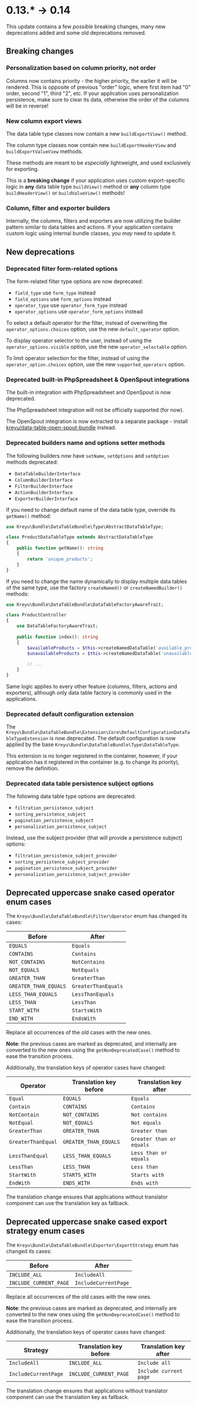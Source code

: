 # 0.13.* -> 0.14

This update contains a few _possible_ breaking changes, many new deprecations added and some old deprecations removed. 

## Breaking changes

### Personalization based on column priority, not order

Columns now contains priority - the higher priority, the earlier it will be rendered.
This is opposite of previous "order" logic, where first item had "0" order, second "1", third "2", etc.
If your application uses personalization persistence, make sure to clear its data, otherwise the order of the columns will be in reverse!  

### New column export views

The data table type classes now contain a new `buildExportView()` method.

The column type classes now contain new `buildExportHeaderView` and `buildExportValueView` methods.

These methods are meant to be _especially_ lightweight, and used exclusively for exporting.

This is a **breaking change** if your application uses custom export-specific logic
in **any** data table type `buildView()` method or **any** column type `buildHeaderView()` or `buildValueView()` methods!

### Column, filter and exporter builders

Internally, the columns, filters and exporters are now utilizing the builder pattern similar to data tables and actions.
If your application contains custom logic using internal bundle classes, you _may_ need to update it.

## New deprecations

### Deprecated filter form-related options

The form-related filter type options are now deprecated:

- `field_type` use `form_type` instead
- `field_options` use `form_options` instead
- `operator_type` use `operator_form_type` instead
- `operator_options` use `operator_form_options` instead

To select a default operator for the filter, instead of overwriting the `operator_options.choices` option,
use the new `default_operator` option.

To display operator selector to the user, instead of using the `operator_options.visible` option, 
use the new `operator_selectable` option.

To limit operator selection for the filter, instead of using the `operator_option.choices` option,
use the new `supported_operators` option.

### Deprecated built-in PhpSpreadsheet & OpenSpout integrations

The built-in integration with PhpSpreadsheet and OpenSpout is now deprecated.

The PhpSpreadsheet integration will not be officially supported (for now).

The OpenSpout integration is now extracted to a separate package - install [kreyu/data-table-open-spout-bundle](https://github.com/Kreyu/data-table-open-spout-bundle) instead.

### Deprecated builders name and options setter methods

The following builders now have `setName`, `setOptions` and `setOption` methods deprecated:

- `DataTableBuilderInterface`
- `ColumnBuilderInterface`
- `FilterBuilderInterface`
- `ActionBuilderInterface`
- `ExporterBuilderInterface`

If you need to change default name of the data table type, override its `getName()` method:

```php
use Kreyu\Bundle\DataTableBundle\Type\AbstractDataTableType;

class ProductDataTableType extends AbstractDataTableType
{
    public function getName(): string
    {
        return 'unique_products';
    }
}
```

If you need to change the name dynamically to display multiple data tables of the same type, 
use the factory `createNamed()` or `createNamedBuilder()` methods:

```php
use Kreyu\Bundle\DataTableBundle\DataTableFactoryAwareTrait;

class ProductController
{
    use DataTableFactoryAwareTrait;
    
    public function index(): string
    {
        $availableProducts = $this->createNamedDataTable('available_products', ProductDataTableType::class);
        $unavailableProducts = $this->createNamedDataTable('unavailable_products', ProductDataTableType::class);
        
        // ...
    }
}
```

Same logic applies to every other feature (columns, filters, actions and exporters), 
although only data table factory is commonly used in the applications.

### Deprecated default configuration extension

The `Kreyu\Bundle\DataTableBundle\Extension\Core\DefaultConfigurationDataTableTypeExtension` is now deprecated.
The default configuration is now applied by the base `Kreyu\Bundle\DataTableBundle\Type\DataTableType`.

This extension is no longer registered in the container, however, if your application
has it registered in the container (e.g. to change its priority), remove the definition.

### Deprecated data table persistence subject options

The following data table type options are deprecated:

- `filtration_persistence_subject`
- `sorting_persistence_subject`
- `pagination_persistence_subject`
- `personalization_persistence_subject`

Instead, use the subject provider (that will provide a persistence subject) options:

- `filtration_persistence_subject_provider`
- `sorting_persistence_subject_provider`
- `pagination_persistence_subject_provider`
- `personalization_persistence_subject_provider`

## Deprecated uppercase snake cased operator enum cases

The `Kreyu\Bundle\DataTableBundle\Filter\Operator` enum has changed its cases:

| Before                | After               |
|-----------------------|---------------------|
| `EQUALS`              | `Equals`            |
| `CONTAINS`            | `Contains`          |
| `NOT_CONTAINS`        | `NotContains`       |
| `NOT_EQUALS`          | `NotEquals`         |
| `GREATER_THAN`        | `GreaterThan`       |
| `GREATER_THAN_EQUALS` | `GreaterThanEquals` |
| `LESS_THAN_EQUALS`    | `LessThanEquals`    |
| `LESS_THAN`           | `LessThan`          |
| `START_WITH`          | `StartsWith`        |
| `END_WITH`            | `EndsWith`          |

Replace all occurrences of the old cases with the new ones.

**Note**: the previous cases are marked as deprecated, and internally are converted
to the new ones using the `getNonDeprecatedCase()` method to ease the transition process.

Additionally, the translation keys of operator cases have changed:

| Operator           | Translation key before | Translation key after    |
|--------------------|------------------------|--------------------------|
| `Equal`            | `EQUALS`               | `Equals`                 |
| `Contain`          | `CONTAINS`             | `Contains`               |
| `NotContain`       | `NOT_CONTAINS`         | `Not contains`           |
| `NotEqual`         | `NOT_EQUALS`           | `Not equals`             |
| `GreaterThan`      | `GREATER_THAN`         | `Greater than`           |
| `GreaterThanEqual` | `GREATER_THAN_EQUALS`  | `Greater than or equals` |
| `LessThanEqual`    | `LESS_THAN_EQUALS`     | `Less than or equals`    |
| `LessThan`         | `LESS_THAN`            | `Less than`              |
| `StartWith`        | `STARTS_WITH`          | `Starts with`            |
| `EndWith`          | `ENDS_WITH`            | `Ends with`              |

The translation change ensures that applications without translator component can use the translation key as fallback.

## Deprecated uppercase snake cased export strategy enum cases

The `Kreyu\Bundle\DataTableBundle\Exporter\ExportStrategy` enum has changed its cases:

| Before                 | After                |
|------------------------|----------------------|
| `INCLUDE_ALL`          | `IncludeAll`         |
| `INCLUDE_CURRENT_PAGE` | `IncludeCurrentPage` |

Replace all occurrences of the old cases with the new ones.

**Note**: the previous cases are marked as deprecated, and internally are converted
to the new ones using the `getNonDeprecatedCase()` method to ease the transition process.

Additionally, the translation keys of operator cases have changed:

| Strategy             | Translation key before | Translation key after  |
|----------------------|------------------------|------------------------|
| `IncludeAll`         | `INCLUDE_ALL`          | `Include all`          |
| `IncludeCurrentPage` | `INCLUDE_CURRENT_PAGE` | `Include current page` |

The translation change ensures that applications without translator component can use the translation key as fallback.
